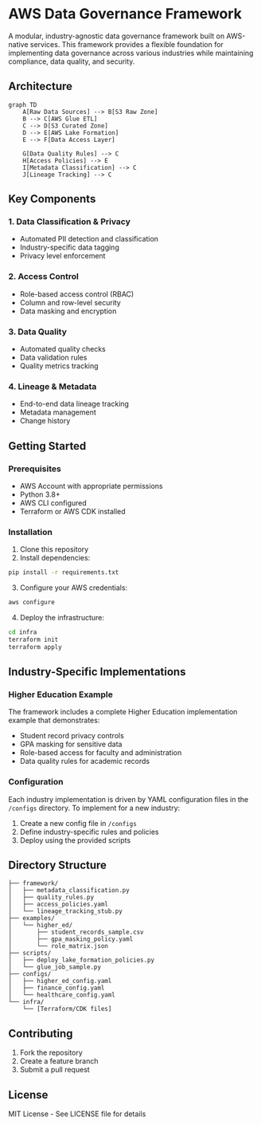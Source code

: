 # AWS Data Governance Framework

A modular, industry-agnostic data governance framework built on AWS-native services. This framework provides a flexible foundation for implementing data governance across various industries while maintaining compliance, data quality, and security.

## Architecture

```mermaid
graph TD
    A[Raw Data Sources] --> B[S3 Raw Zone]
    B --> C[AWS Glue ETL]
    C --> D[S3 Curated Zone]
    D --> E[AWS Lake Formation]
    E --> F[Data Access Layer]
    
    G[Data Quality Rules] --> C
    H[Access Policies] --> E
    I[Metadata Classification] --> C
    J[Lineage Tracking] --> C
```

## Key Components

### 1. Data Classification & Privacy
- Automated PII detection and classification
- Industry-specific data tagging
- Privacy level enforcement

### 2. Access Control
- Role-based access control (RBAC)
- Column and row-level security
- Data masking and encryption

### 3. Data Quality
- Automated quality checks
- Data validation rules
- Quality metrics tracking

### 4. Lineage & Metadata
- End-to-end data lineage tracking
- Metadata management
- Change history

## Getting Started

### Prerequisites
- AWS Account with appropriate permissions
- Python 3.8+
- AWS CLI configured
- Terraform or AWS CDK installed

### Installation

1. Clone this repository
2. Install dependencies:
```bash
pip install -r requirements.txt
```

3. Configure your AWS credentials:
```bash
aws configure
```

4. Deploy the infrastructure:
```bash
cd infra
terraform init
terraform apply
```

## Industry-Specific Implementations

### Higher Education Example
The framework includes a complete Higher Education implementation example that demonstrates:
- Student record privacy controls
- GPA masking for sensitive data
- Role-based access for faculty and administration
- Data quality rules for academic records

### Configuration
Each industry implementation is driven by YAML configuration files in the `/configs` directory. To implement for a new industry:
1. Create a new config file in `/configs`
2. Define industry-specific rules and policies
3. Deploy using the provided scripts

## Directory Structure

```
├── framework/
│   ├── metadata_classification.py
│   ├── quality_rules.py
│   ├── access_policies.yaml
│   └── lineage_tracking_stub.py
├── examples/
│   └── higher_ed/
│       ├── student_records_sample.csv
│       ├── gpa_masking_policy.yaml
│       └── role_matrix.json
├── scripts/
│   ├── deploy_lake_formation_policies.py
│   └── glue_job_sample.py
├── configs/
│   ├── higher_ed_config.yaml
│   ├── finance_config.yaml
│   └── healthcare_config.yaml
└── infra/
    └── [Terraform/CDK files]
```

## Contributing

1. Fork the repository
2. Create a feature branch
3. Submit a pull request

## License

MIT License - See LICENSE file for details 